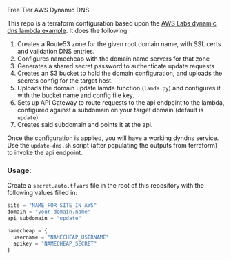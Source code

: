 Free Tier AWS Dynamic DNS

This repo is a terraform configuration based upon the [AWS Labs dynamic dns lambda example](https://github.com/awslabs/route53-dynamic-dns-with-lambda). It does the following:

1. Creates a Route53 zone for the given root domain name, with SSL certs and validation DNS entries.
2. Configures namecheap with the domain name servers for that zone
3. Generates a shared secret password to authenticate update requests
4. Creates an S3 bucket to hold the domain configuration, and uploads the secrets config for the target host.
5. Uploads the domain update lamda function (`lamda.py`) and configures it with the bucket name and config file key.
6. Sets up API Gateway to route requests to the api endpoint to the lambda, configured against a subdomain on your target domain (default is `update`).
7. Creates said subdomain and points it at the api.

Once the configuration is applied, you will have a working dyndns service. Use the `update-dns.sh` script (after populating the outputs from terraform) to invoke the api endpoint.

### Usage:

Create a `secret.auto.tfvars` file in the root of this repository with the following values filled in:

```terraform
site = "NAME_FOR_SITE_IN_AWS"
domain = "your-domain.name"
api_subdomain = "update"

namecheap = {
  username = "NAMECHEAP_USERNAME"
  apikey = "NAMECHEAP_SECRET"
}
```